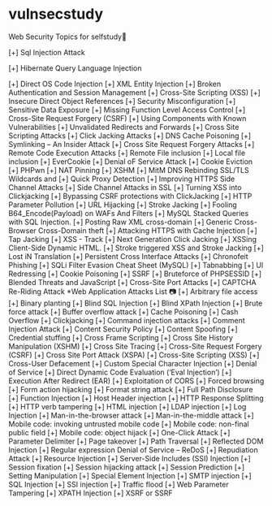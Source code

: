 # vulnsecstudy


Web Security Topics for selfstudy:beginner:

[+] Sql Injection Attack

[+] Hibernate Query Language Injection

[+] Direct OS Code Injection
[+] XML Entity Injection
[+] Broken Authentication and Session Management
[+] Cross-Site Scripting (XSS)
[+] Insecure Direct Object References
[+] Security Misconfiguration
[+] Sensitive Data Exposure
[+] Missing Function Level Access Control
[+] Cross-Site Request Forgery (CSRF)
[+] Using Components with Known Vulnerabilities
[+] Unvalidated Redirects and Forwards
[+] Cross Site Scripting Attacks
[+] Click Jacking Attacks
[+] DNS Cache Poisoning
[+] Symlinking – An Insider Attack
[+] Cross Site Request Forgery Attacks
[+] Remote Code Execution Attacks
[+] Remote File inclusion
[+] Local file inclusion
[+] EverCookie
[+] Denial oF Service Attack
[+] Cookie Eviction
[+] PHPwn
[+] NAT Pinning
[+] XSHM
[+] MitM DNS Rebinding SSL/TLS Wildcards and
[+] Quick Proxy Detection
[+] Improving HTTPS Side Channel Attacks
[+] Side Channel Attacks in SSL
[+] Turning XSS into Clickjacking
[+] Bypassing CSRF protections with ClickJacking
[+] HTTP Parameter Pollution
[+] URL Hijacking
[+] Stroke Jacking
[+] Fooling B64_Encode(Payload) on WAFs And Filters
[+] MySQL Stacked Queries with SQL Injection.
[+] Posting Raw XML cross-domain
[+] Generic Cross-Browser Cross-Domain theft
[+] Attacking HTTPS with Cache Injection
[+] Tap Jacking
[+] XSS - Track
[+] Next Generation Click Jacking
[+] XSSing Client-Side Dynamic HTML.
[+] Stroke triggered XSS and Stroke Jacking
[+] Lost iN Translation
[+] Persistent Cross Interface Attacks
[+] Chronofeit Phishing
[+] SQLi Filter Evasion Cheat Sheet (MySQL)
[+] Tabnabbing
[+] UI Redressing
[+] Cookie Poisoning
[+] SSRF
[+] Bruteforce of PHPSESSID
[+] Blended Threats and JavaScript
[+] Cross-Site Port Attacks
[+] CAPTCHA Re-Riding Attack
*Web Application Attacks List :camera:
[+] Arbitrary file access
[+] Binary planting
[+] Blind SQL Injection
[+] Blind XPath Injection
[+] Brute force attack
[+] Buffer overflow attack
[+] Cache Poisoning
[+] Cash Overflow
[+] Clickjacking
[+] Command injection attacks
[+] Comment Injection Attack
[+] Content Security Policy
[+] Content Spoofing
[+] Credential stuffing
[+] Cross Frame Scripting
[+] Cross Site History Manipulation (XSHM)
[+] Cross Site Tracing
[+] Cross-Site Request Forgery (CSRF)
[+] Cross Site Port Attack (XSPA)
[+] Cross-Site Scripting (XSS)
[+] Cross-User Defacement
[+] Custom Special Character Injection
[+] Denial of Service
[+] Direct Dynamic Code Evaluation (‘Eval Injection’)
[+] Execution After Redirect (EAR)
[+] Exploitation of CORS
[+] Forced browsing
[+] Form action hijacking
[+] Format string attack
[+] Full Path Disclosure
[+] Function Injection
[+] Host Header injection
[+] HTTP Response Splitting
[+] HTTP verb tampering
[+] HTML injection
[+] LDAP injection
[+] Log Injection
[+] Man-in-the-browser attack
[+] Man-in-the-middle attack
[+] Mobile code: invoking untrusted mobile code
[+] Mobile code: non-final public field
[+] Mobile code: object hijack
[+] One-Click Attack
[+] Parameter Delimiter
[+] Page takeover
[+] Path Traversal
[+] Reflected DOM Injection
[+] Regular expression Denial of Service – ReDoS
[+] Repudiation Attack
[+] Resource Injection
[+] Server-Side Includes (SSI) Injection
[+] Session fixation
[+] Session hijacking attack
[+] Session Prediction
[+] Setting Manipulation
[+] Special Element Injection
[+] SMTP injection
[+] SQL Injection
[+] SSI injection
[+] Traffic flood
[+] Web Parameter Tampering
[+] XPATH Injection
[+] XSRF or SSRF
